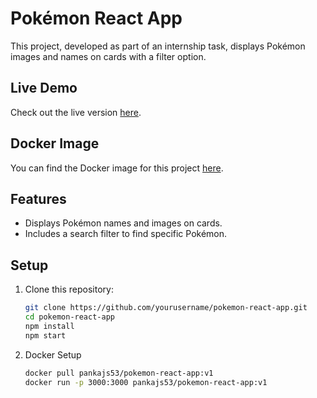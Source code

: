 # Pokémon React App

This project, developed as part of an internship task, displays Pokémon images and names on cards with a filter option.

## Live Demo

Check out the live version [here](https://timely-crisp-a79271.netlify.app).

## Docker Image

You can find the Docker image for this project [here](https://hub.docker.com/r/pankajs53/pokemon-react-app/v1).

## Features

- Displays Pokémon names and images on cards.
- Includes a search filter to find specific Pokémon.

## Setup

1. Clone this repository:
   ```bash
   git clone https://github.com/yourusername/pokemon-react-app.git
   cd pokemon-react-app
   npm install
   npm start

2. Docker Setup
   ```bash
   docker pull pankajs53/pokemon-react-app:v1
   docker run -p 3000:3000 pankajs53/pokemon-react-app:v1    
  
